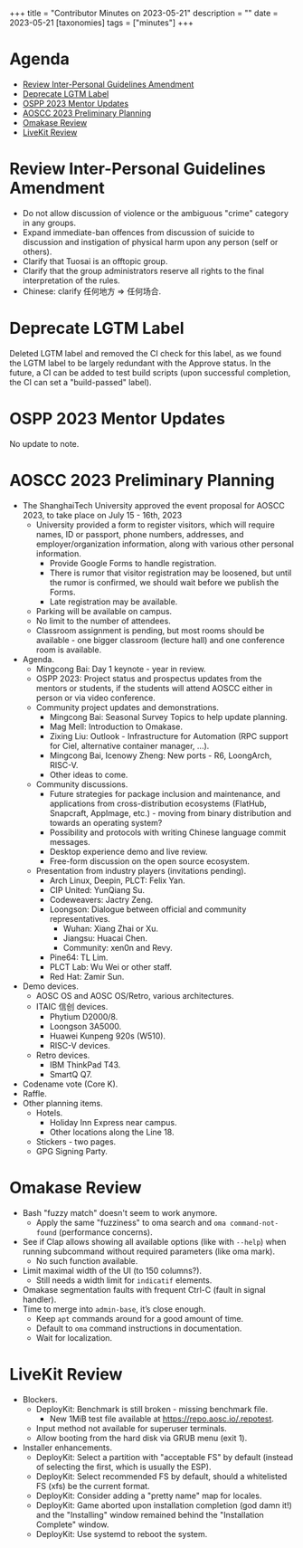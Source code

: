 +++
title = "Contributor Minutes on 2023-05-21"
description = ""
date = 2023-05-21
[taxonomies]
tags = ["minutes"]
+++

Agenda
======

- [Review Inter-Personal Guidelines Amendment](#review-inter-personal-guidelines-amendment)
- [Deprecate LGTM Label](#deprecate-lgtm-label)
- [OSPP 2023 Mentor Updates](#ospp-2023-mentor-updates)
- [AOSCC 2023 Preliminary Planning](#aoscc-2023-preliminary-planning)
- [Omakase Review](#omakase-review)
- [LiveKit Review](#livekit-review)

Review Inter-Personal Guidelines Amendment
==========================================

- Do not allow discussion of violence or the ambiguous "crime" category in any
  groups.
- Expand immediate-ban offences from discussion of suicide to discussion and
  instigation of physical harm upon any person (self or others).
- Clarify that Tuosai is an offtopic group.
- Clarify that the group administrators reserve all rights to the final
  interpretation of the rules.
- Chinese: clarify 任何地方 => 任何场合.

Deprecate LGTM Label
====================

Deleted LGTM label and removed the CI check for this label, as we found the
LGTM label to be largely redundant with the Approve status. In the future, a CI
can be added to test build scripts (upon successful completion, the CI can set
a "build-passed" label).

OSPP 2023 Mentor Updates
========================

No update to note.

AOSCC 2023 Preliminary Planning
===============================

- The ShanghaiTech University approved the event proposal for AOSCC 2023, to
  take place on July 15 - 16th, 2023
    - University provided a form to register visitors, which will require
      names, ID or passport, phone numbers, addresses, and
      employer/organization information, along with various other personal
      information.
        - Provide Google Forms to handle registration.
        - There is rumor that visitor registration may be loosened, but until
          the rumor is confirmed, we should wait before we publish the Forms.
        - Late registration may be available.
    - Parking will be available on campus.
    - No limit to the number of attendees.
    - Classroom assignment is pending, but most rooms should be available - one
      bigger classroom (lecture hall) and one conference room is available.
- Agenda.
    - Mingcong Bai: Day 1 keynote - year in review.
    - OSPP 2023: Project status and prospectus updates from the mentors or
      students, if the students will attend AOSCC either in person or via video
      conference.
    - Community project updates and demonstrations.
        - Mingcong Bai: Seasonal Survey Topics to help update planning.
        - Mag Mell: Introduction to Omakase.
        - Zixing Liu: Outlook - Infrastructure for Automation (RPC support for
          Ciel, alternative container manager, ...).
        - Mingcong Bai, Icenowy Zheng: New ports - R6, LoongArch, RISC-V.
        - Other ideas to come.
    - Community discussions.
        - Future strategies for package inclusion and maintenance, and
          applications from cross-distribution ecosystems (FlatHub, Snapcraft,
          AppImage, etc.) - moving from binary distribution and towards an
          operating system?
        - Possibility and protocols with writing Chinese language commit
          messages.
        - Desktop experience demo and live review.
        - Free-form discussion on the open source ecosystem.
    - Presentation from industry players (invitations pending).
        - Arch Linux, Deepin, PLCT: Felix Yan.
        - CIP United: YunQiang Su.
        - Codeweavers: Jactry Zeng.
        - Loongson: Dialogue between official and community representatives.
            - Wuhan: Xiang Zhai or Xu.
            - Jiangsu: Huacai Chen.
            - Community: xen0n and Revy.
        - Pine64: TL Lim.
        - PLCT Lab: Wu Wei or other staff.
        - Red Hat: Zamir Sun.
- Demo devices.
    - AOSC OS and AOSC OS/Retro, various architectures.
    - ITAIC 信创 devices.
        - Phytium D2000/8.
        - Loongson 3A5000.
        - Huawei Kunpeng 920s (W510).
        - RISC-V devices.
    - Retro devices.
        - IBM ThinkPad T43.
        - SmartQ Q7.
- Codename vote (Core K).
- Raffle.
- Other planning items.
     - Hotels.
          - Holiday Inn Express near campus.
          - Other locations along the Line 18.
     - Stickers - two pages.
     - GPG Signing Party.

Omakase Review
==============

- Bash "fuzzy match" doesn't seem to work anymore.
    - Apply the same "fuzziness" to oma search and `oma command-not-found`
      (performance concerns).
- See if Clap allows showing all available options (like with `--help`) when
  running subcommand without required parameters (like oma mark).
    - No such function available.
- Limit maximal width of the UI (to 150 columns?).
    - Still needs a width limit for `indicatif` elements.
- Omakase segmentation faults with frequent Ctrl-C (fault in signal handler).
- Time to merge into `admin-base`, it’s close enough.
    - Keep `apt` commands around for a good amount of time.
    - Default to `oma` command instructions in documentation.
    - Wait for localization.

LiveKit Review
==============

- Blockers.
    - DeployKit: Benchmark is still broken - missing benchmark file.
        - New 1MiB test file available at https://repo.aosc.io/.repotest.
    - Input method not available for superuser terminals.
    - Allow booting from the hard disk via GRUB menu (exit 1).
- Installer enhancements.
    - DeployKit: Select a partition with "acceptable FS" by default (instead
      of selecting the first, which is usually the ESP).
    - DeployKit: Select recommended FS by default, should a whitelisted FS
      (xfs) be the current format.
    - DeployKit: Consider adding a "pretty name" map for locales.
    - DeployKit: Game aborted upon installation completion (god damn it!) and
      the "Installing" window remained behind the "Installation Complete"
      window.
    - DeployKit: Use systemd to reboot the system.
